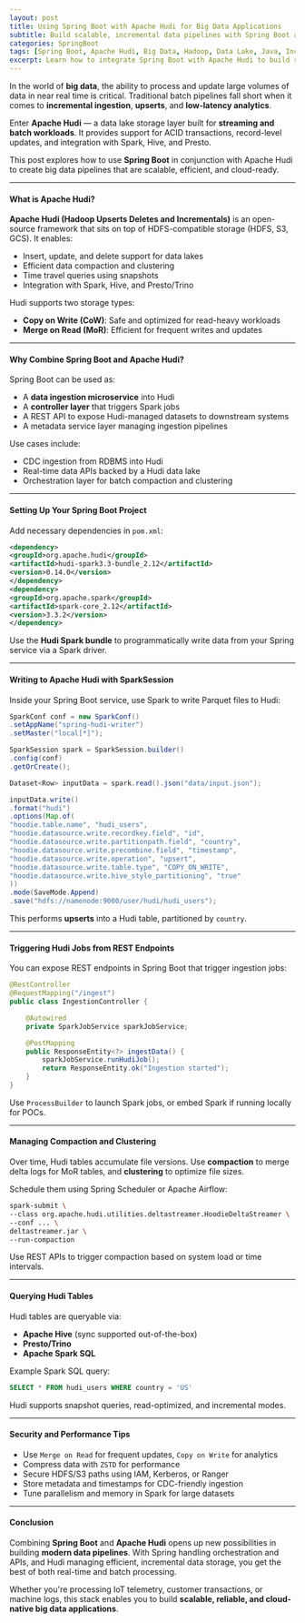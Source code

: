 ```yaml
---
layout: post
title: Using Spring Boot with Apache Hudi for Big Data Applications
subtitle: Build scalable, incremental data pipelines with Spring Boot and Apache Hudi
categories: SpringBoot
tags: [Spring Boot, Apache Hudi, Big Data, Hadoop, Data Lake, Java, Incremental Processing]
excerpt: Learn how to integrate Spring Boot with Apache Hudi to build real-time big data applications. This guide explores Hudi architecture, ingestion patterns, and how to manage large-scale datasets efficiently.
---
```

In the world of **big data**, the ability to process and update large volumes of data in near real time is critical. Traditional batch pipelines fall short when it comes to **incremental ingestion**, **upserts**, and **low-latency analytics**.

Enter **Apache Hudi** — a data lake storage layer built for **streaming and batch workloads**. It provides support for ACID transactions, record-level updates, and integration with Spark, Hive, and Presto.

This post explores how to use **Spring Boot** in conjunction with Apache Hudi to create big data pipelines that are scalable, efficient, and cloud-ready.

---

#### What is Apache Hudi?

**Apache Hudi (Hadoop Upserts Deletes and Incrementals)** is an open-source framework that sits on top of HDFS-compatible storage (HDFS, S3, GCS). It enables:
- Insert, update, and delete support for data lakes
- Efficient data compaction and clustering
- Time travel queries using snapshots
- Integration with Spark, Hive, and Presto/Trino

Hudi supports two storage types:
- **Copy on Write (CoW)**: Safe and optimized for read-heavy workloads
- **Merge on Read (MoR)**: Efficient for frequent writes and updates

---

#### Why Combine Spring Boot and Apache Hudi?

Spring Boot can be used as:
- A **data ingestion microservice** into Hudi
- A **controller layer** that triggers Spark jobs
- A REST API to expose Hudi-managed datasets to downstream systems
- A metadata service layer managing ingestion pipelines

Use cases include:
- CDC ingestion from RDBMS into Hudi
- Real-time data APIs backed by a Hudi data lake
- Orchestration layer for batch compaction and clustering

---

#### Setting Up Your Spring Boot Project

Add necessary dependencies in `pom.xml`:

```xml
<dependency>
<groupId>org.apache.hudi</groupId>
<artifactId>hudi-spark3.3-bundle_2.12</artifactId>
<version>0.14.0</version>
</dependency>
<dependency>
<groupId>org.apache.spark</groupId>
<artifactId>spark-core_2.12</artifactId>
<version>3.3.2</version>
</dependency>
```

Use the **Hudi Spark bundle** to programmatically write data from your Spring service via a Spark driver.

---

#### Writing to Apache Hudi with SparkSession

Inside your Spring Boot service, use Spark to write Parquet files to Hudi:

```java
SparkConf conf = new SparkConf()
.setAppName("spring-hudi-writer")
.setMaster("local[*]");

SparkSession spark = SparkSession.builder()
.config(conf)
.getOrCreate();

Dataset<Row> inputData = spark.read().json("data/input.json");

inputData.write()
.format("hudi")
.options(Map.of(
"hoodie.table.name", "hudi_users",
"hoodie.datasource.write.recordkey.field", "id",
"hoodie.datasource.write.partitionpath.field", "country",
"hoodie.datasource.write.precombine.field", "timestamp",
"hoodie.datasource.write.operation", "upsert",
"hoodie.datasource.write.table.type", "COPY_ON_WRITE",
"hoodie.datasource.write.hive_style_partitioning", "true"
))
.mode(SaveMode.Append)
.save("hdfs://namenode:9000/user/hudi/hudi_users");
```

This performs **upserts** into a Hudi table, partitioned by `country`.

---

#### Triggering Hudi Jobs from REST Endpoints

You can expose REST endpoints in Spring Boot that trigger ingestion jobs:

```java
@RestController
@RequestMapping("/ingest")
public class IngestionController {

    @Autowired
    private SparkJobService sparkJobService;

    @PostMapping
    public ResponseEntity<?> ingestData() {
        sparkJobService.runHudiJob();
        return ResponseEntity.ok("Ingestion started");
    }
}
```

Use `ProcessBuilder` to launch Spark jobs, or embed Spark if running locally for POCs.

---

#### Managing Compaction and Clustering

Over time, Hudi tables accumulate file versions. Use **compaction** to merge delta logs for MoR tables, and **clustering** to optimize file sizes.

Schedule them using Spring Scheduler or Apache Airflow:

```bash
spark-submit \
--class org.apache.hudi.utilities.deltastreamer.HoodieDeltaStreamer \
--conf ... \
deltastreamer.jar \
--run-compaction
```

Use REST APIs to trigger compaction based on system load or time intervals.

---

#### Querying Hudi Tables

Hudi tables are queryable via:
- **Apache Hive** (sync supported out-of-the-box)
- **Presto/Trino**
- **Apache Spark SQL**

Example Spark SQL query:

```sql
SELECT * FROM hudi_users WHERE country = 'US'
```

Hudi supports snapshot queries, read-optimized, and incremental modes.

---

#### Security and Performance Tips

- Use `Merge on Read` for frequent updates, `Copy on Write` for analytics
- Compress data with `ZSTD` for performance
- Secure HDFS/S3 paths using IAM, Kerberos, or Ranger
- Store metadata and timestamps for CDC-friendly ingestion
- Tune parallelism and memory in Spark for large datasets

---

#### Conclusion

Combining **Spring Boot** and **Apache Hudi** opens up new possibilities in building **modern data pipelines**. With Spring handling orchestration and APIs, and Hudi managing efficient, incremental data storage, you get the best of both real-time and batch processing.

Whether you're processing IoT telemetry, customer transactions, or machine logs, this stack enables you to build **scalable, reliable, and cloud-native big data applications**.
